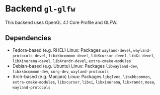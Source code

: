 # Backend `gl-glfw`

This backend uses OpenGL 4.1 Core Profile and GLFW.

## Dependencies
* Fedora-based (e.g. RHEL) Linux: Packages `wayland-devel`, `wayland-protocols-devel`, `libxkbcommon-devel`, `libXcursor-devel`, `libXi-devel`, `libXinerama-devel`, `libXrandr-devel`, `extra-cmake-modules`
* Debian-based (e.g. Ubuntu) Linux: Packages `libwayland-dev`, `libxkbcommon-dev`, `xorg-dev`, `wayland-protocols`
* Arch-based (e.g. Manjaro) Linux: Packages `libglvnd`, `libxkbcommon`, `extra-cmake-modules`, `libxcursor`, `libxi`, `libxinerama`, `libxrandr`, `mesa`, `wayland-protocols`